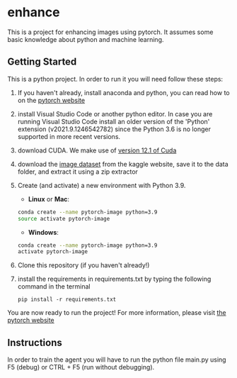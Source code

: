 # enhance
This is a project for enhancing images using pytorch. It assumes some basic knowledge about python and machine learning.

## Getting Started
This is a python project. In order to run it you will need follow these steps:
1. If you haven't already, install anaconda and python, you can read how to on the [pytorch website](https://pytorch.org/get-started/locally/)
1. install Visual Studio Code or another python editor. In case you are running Visual Studio Code install an older version of the 'Python' extension (v2021.9.1246542782) since the Python 3.6 is no longer supported in more recent versions.
1. download CUDA. We make use of [version 12.1 of Cuda](https://developer.nvidia.com/cuda-12-1-0-download-archive)
1. download the [image dataset](https://www.kaggle.com/datasets/puneet6060/intel-image-classification/download?datasetVersionNumber=2) from the kaggle website, save it to the data folder, and extract it using a zip extractor
1. Create (and activate) a new environment with Python 3.9.

	- __Linux__ or __Mac__: 
	```bash
	conda create --name pytorch-image python=3.9
	source activate pytorch-image
	```
	- __Windows__: 
	```bash
	conda create --name pytorch-image python=3.9 
	activate pytorch-image
	```
1. Clone this repository (if you haven't already!)

1. install the requirements in requirements.txt by typing the following command in the terminal
    ```
    pip install -r requirements.txt
    ```

You are now ready to run the project! For more information, please visit [the pytorch website](https://pytorch.org/get-started/locally/)

## Instructions
In order to train the agent you will have to run the python file main.py using F5 (debug) or CTRL + F5 (run without debugging).